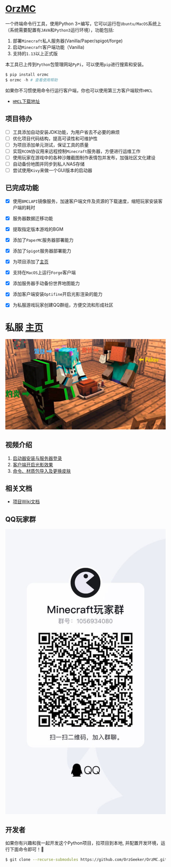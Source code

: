 # [OrzMC](https://github.com/OrzGeeker/OrzMC)

一个终端命令行工具，使用Python 3+编写，它可以运行在`Ubuntu/MacOS`系统上（系统需要配置有`JAVA`和`Python3`运行环境），功能包括:

1. 部署`Minecraft`私人服务器(Vanilla/Paper/spigot/forge)
2. 启动`Minecraft`客户端功能（Vanilla)
3. 支持的`1.13`以上正式版

本工具已上传到`Python`包管理网站`PyPi`，可以使用`pip`进行搜索和安装。

```python
$ pip install orzmc
$ orzmc -h # 查看使用帮助
```

如果你不习惯使用命令行运行客户端，你也可以使用第三方客户端软件`HMCL`

- [`HMCL`下载地址](https://github.com/huanghongxun/HMCL/releases)

## 项目待办

- [ ] 工具添加自动安装JDK功能，为用户省去不必要的麻烦
- [ ] 优化项目代码结构，提高可读性和可维护性
- [ ] 为项目添加单元测试，保证工具的质量
- [ ] 实现`RCON`协议用来远程控制`Minecraft`服务器，方便进行运维工作
- [ ] 使用玩家在游戏中的各种沙雕截图制作表情包并发布，加强社区文化建设
- [ ] 自动备份地图并同步到私人NAS存储
- [ ] 尝试使用`Kivy`来做一个GUI版本的启动器

## 已完成功能

- [x] 使用`BMCLAPI`镜像服务，加速客户端文件及资源的下载速度，缩短玩家安装客户端的耗时
- [x] 服务器数据迁移功能
- [x] 提取指定版本游戏的BGM
- [x] 添加了`PaperMC`服务器部署能力
- [x] 添加了`Spigot`服务器部署能力
- [x] 为项目添加了[主页](https://minecraft.jokerhub.cn)
- [x] 支持在`MacOS`上运行`Forge`客户端
- [x] 添加服务器手动备份世界地图能力
- [x] 添加客户端安装`Optifine`开启光影渲染的能力
- [x] 为私服游戏玩家创建QQ群组，方便交流和形成社区


# 私服 **[主页](https://minecraft.jokerhub.cn)**

![logo](images/server_member.jpg)

## 视频介绍

1. [启动器安装与服务器登录](https://www.bilibili.com/video/BV1nK4y1f7Yh/)
2. [客户端开启光影效果](https://www.bilibili.com/video/BV1sz4y1k7Hm/)
3. [命令、材质包导入及更换皮肤](https://www.bilibili.com/video/BV18A411x7EH)

## 相关文档

- [项目Wiki文档](https://github.com/OrzGeeker/OrzMC/wiki/%E4%B8%BB%E9%A1%B5)

## QQ玩家群

![Minecraft Group](images/minecraft_qq_group.jpg)

## 开发者

如果你有兴趣和我一起开发这个Python项目，拉项目到本地, 并配置开发环境，运行下面命令即可！🤒

```bash
$ git clone --recurse-submodules https://github.com/OrzGeeker/OrzMC.git && cd OrzMC && ./config_orzmc_dev && pipenv shell
```